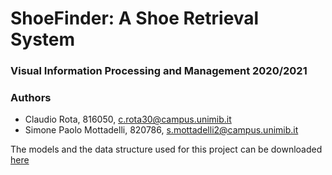 # ShoeFinder: A Shoe Retrieval System

### Visual Information Processing and Management 2020/2021

### Authors
- Claudio Rota, 816050, c.rota30@campus.unimib.it
- Simone Paolo Mottadelli, 820786, s.mottadelli2@campus.unimib.it

The models and the data structure used for this project can be downloaded <a href="https://drive.google.com/drive/folders/1wg6z6Iw5vxFgHHFt0Lb72EdAZtTnIdAt?usp=sharing">here</a>
